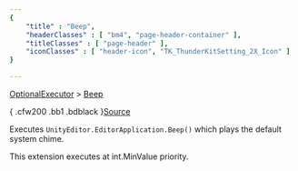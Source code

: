 ```yaml
---
{ 
	"title" : "Beep",
	"headerClasses" : [ "bm4", "page-header-container" ],
	"titleClasses" : [ "page-header" ],
	"iconClasses" : [ "header-icon", "TK_ThunderKitSetting_2X_Icon" ]
}

---
```

[OptionalExecutor](documentation://GUID/e80287c690b4c0742a39805bede11894) >
[Beep](documentation://GUID/9b2e0ee349f56304b8d636039c4a8451)

{ .cfw200 .bb1 .bdblack }[Source](assetlink://GUID/0cf0398e0ff60b641a1c9a78c649cbae) 

Executes `UnityEditor.EditorApplication.Beep()` which plays the default system chime.

This extension executes at int.MinValue priority.